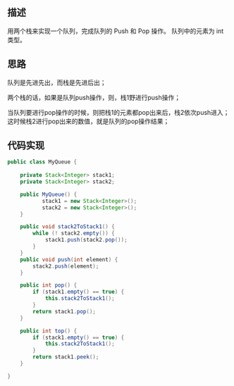 ## 描述

用两个栈来实现一个队列，完成队列的 Push 和 Pop 操作。 队列中的元素为 int 类型。

## 思路

队列是先进先出，而栈是先进后出；

两个栈的话，如果是队列push操作，则，栈1野进行push操作；

当队列要进行pop操作的时候，则把栈1的元素都pop出来后，栈2依次push进入；这时候栈2进行pop出来的数值，就是队列的pop操作结果；

## 代码实现

```java
public class MyQueue {
    
    private Stack<Integer> stack1;
    private Stack<Integer> stack2;

    public MyQueue() {
           stack1 = new Stack<Integer>();
           stack2 = new Stack<Integer>();
    }

    public void stack2ToStack1() {
        while (! stack2.empty()) {
            stack1.push(stack2.pop());
        }
    }
    public void push(int element) {
        stack2.push(element);
    }

    public int pop() {
        if (stack1.empty() == true) {
            this.stack2ToStack1();
        }
        return stack1.pop();
    }

    public int top() {
        if (stack1.empty() == true) {
            this.stack2ToStack1();
        }
        return stack1.peek();
    }

}
```



